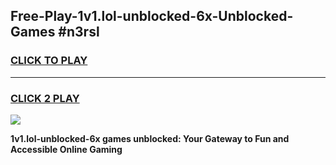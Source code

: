 
## Free-Play-1v1.lol-unblocked-6x-Unblocked-Games #n3rsl
<h3>
<a href="https://news.freeplayer.one?title=1v1.lol-unblocked-6x&ref=8M">CLICK TO PLAY</a></h3>
<hr>

<h3>
<a href="https://news.freeplayer.one?title=1v1.lol-unblocked-6x&ref=8M">CLICK 2 PLAY</a>
  
</h3>

<a href="https://news.freeplayer.one?title=1v1.lol-unblocked-6x&ref=8M"><img src="https://clearcache.store/games.png"></a>


**1v1.lol-unblocked-6x games unblocked: Your Gateway to Fun and Accessible Online Gaming**
